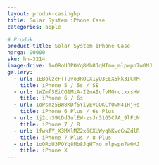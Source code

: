 ```yaml
---
layout: produk-casinghp
title: Solar System iPhone Case
categories: apple

# Produk
product-title: Solar System iPhone Case
harga: 90000
sku: hn-3214
image-drive: 1oORoU3POYq8Mb8JqHTmo_mlpwpn7w0MJ
gallery:
  - url: 1EBolzeFTTUvo3ROCX1yO3EEX5kk3ICmM
    title: iPhone 5 / 5s / SE
  - url: 1WZmfSEiCG1MiA-I2nAIcfvMGrctxxsHW
    title: iPhone 6 / 6s
  - url: 1oPsmz5BW8KDf5YiyEvCOKCfOwN4IHjHs
    title: iPhone 6 Plus / 6s Plus
  - url: 1j2cn39tDdJulEW-zsJr31G5C7A_9lFcN
    title: iPhone 7 / 8
  - url: 1fwkfY_X3MXlMZ2x6CXUWyqhKwcGwZdlR
    title: iPhone 7 Plus / 8 Plus
  - url: 1oORoU3POYq8Mb8JqHTmo_mlpwpn7w0MJ
    title: iPhone X
---
```

